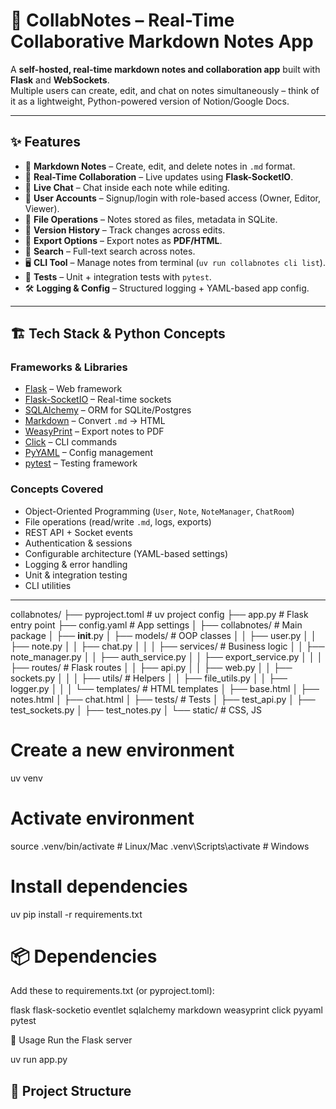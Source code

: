 # 📓 CollabNotes – Real-Time Collaborative Markdown Notes App  

A **self-hosted, real-time markdown notes and collaboration app** built with **Flask** and **WebSockets**.  
Multiple users can create, edit, and chat on notes simultaneously – think of it as a lightweight, Python-powered version of Notion/Google Docs.  

---

## ✨ Features  

- 📝 **Markdown Notes** – Create, edit, and delete notes in `.md` format.  
- 🔄 **Real-Time Collaboration** – Live updates using **Flask-SocketIO**.  
- 💬 **Live Chat** – Chat inside each note while editing.  
- 👥 **User Accounts** – Signup/login with role-based access (Owner, Editor, Viewer).  
- 📂 **File Operations** – Notes stored as files, metadata in SQLite.  
- 📜 **Version History** – Track changes across edits.  
- 📑 **Export Options** – Export notes as **PDF/HTML**.  
- 🔎 **Search** – Full-text search across notes.  
- 🖥️ **CLI Tool** – Manage notes from terminal (`uv run collabnotes cli list`).  
- 🧪 **Tests** – Unit + integration tests with `pytest`.  
- 🛠️ **Logging & Config** – Structured logging + YAML-based app config.  

---

## 🏗️ Tech Stack & Python Concepts  

### **Frameworks & Libraries**  
- [Flask](https://flask.palletsprojects.com/) – Web framework  
- [Flask-SocketIO](https://flask-socketio.readthedocs.io/) – Real-time sockets  
- [SQLAlchemy](https://www.sqlalchemy.org/) – ORM for SQLite/Postgres  
- [Markdown](https://python-markdown.github.io/) – Convert `.md` → HTML  
- [WeasyPrint](https://weasyprint.org/) – Export notes to PDF  
- [Click](https://click.palletsprojects.com/) – CLI commands  
- [PyYAML](https://pyyaml.org/) – Config management  
- [pytest](https://docs.pytest.org/) – Testing framework  

### **Concepts Covered**  
- Object-Oriented Programming (`User`, `Note`, `NoteManager`, `ChatRoom`)  
- File operations (read/write `.md`, logs, exports)  
- REST API + Socket events  
- Authentication & sessions  
- Configurable architecture (YAML-based settings)  
- Logging & error handling  
- Unit & integration testing  
- CLI utilities  

---

collabnotes/
├── pyproject.toml          # uv project config
├── app.py                  # Flask entry point
├── config.yaml             # App settings
│
├── collabnotes/            # Main package
│   ├── __init__.py
│   ├── models/             # OOP classes
│   │   ├── user.py
│   │   ├── note.py
│   │   ├── chat.py
│   │
│   ├── services/           # Business logic
│   │   ├── note_manager.py
│   │   ├── auth_service.py
│   │   ├── export_service.py
│   │
│   ├── routes/             # Flask routes
│   │   ├── api.py
│   │   ├── web.py
│   │   ├── sockets.py
│   │
│   ├── utils/              # Helpers
│   │   ├── file_utils.py
│   │   ├── logger.py
│   │
│   └── templates/          # HTML templates
│       ├── base.html
│       ├── notes.html
│       ├── chat.html
│
├── tests/                  # Tests
│   ├── test_api.py
│   ├── test_sockets.py
│   ├── test_notes.py
│
└── static/                 # CSS, JS


# Create a new environment
uv venv

# Activate environment
source .venv/bin/activate   # Linux/Mac
.venv\Scripts\activate      # Windows

# Install dependencies
uv pip install -r requirements.txt


# 📦 Dependencies

Add these to requirements.txt (or pyproject.toml):

flask
flask-socketio
eventlet
sqlalchemy
markdown
weasyprint
click
pyyaml
pytest


🚀 Usage
Run the Flask server

uv run app.py


## 📂 Project Structure  

